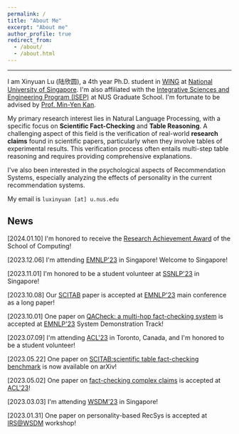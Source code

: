 ```yaml
---
permalink: /
title: "About Me"
excerpt: "About me"
author_profile: true
redirect_from: 
  - /about/
  - /about.html
---
```


---

I am Xinyuan Lu (陆欣圆), a 4th year Ph.D. student in [WING](https://wing.comp.nus.edu.sg/) at [National University of Singapore](https://www.nus.edu.sg/). I'm also affiliated with the [Integrative Sciences and Engineering Program (ISEP)](https://isep.nus.edu.sg/about/) at NUS Graduate School. I'm fortunate to be advised by [Prof. Min-Yen Kan](https://www.comp.nus.edu.sg/~kanmy/). 

My primary research interest lies in Natural Language Processing, with a specific focus on **Scientific Fact-Checking** and **Table Reasoning**. A challenging aspect of this field is the verification of real-world **research claims** found in scientific papers, particularly when they involve tables of experimental results. This verification process often entails multi-step table reasoning and requires providing comprehensive explanations. 

I've also been interested in the psychological aspects of Recommendation Systems, especially analyzing the effects of personality in the current recommendation systems. 


My email is `luxinyuan [at] u.nus.edu`

## News
[2024.01.10] I'm honored to receive the [Research Achievement Award](https://www.comp.nus.edu.sg/programmes/pg/awards/deans/) of the School of Computing!

[2023.12.06] I'm attending [EMNLP'23](https://2023.emnlp.org/) in Singapore! Welcome to Singapore!

[2023.11.01] I'm honored to be a student volunteer at [SSNLP'23](https://wing-nus.github.io/ssnlp-2023/) in Singapore! 

[2023.10.08] Our [SCITAB](https://arxiv.org/abs/2305.13186) paper is accepted at [EMNLP'23](https://2023.emnlp.org/) main conference as a long paper!

[2023.10.01] One paper on [QACheck: a multi-hop fact-checking system](https://arxiv.org/abs/2310.07609) is accepted at [EMNLP'23](https://2023.emnlp.org/) System Demonstration Track!

[2023.07.09] I'm attending [ACL'23](https://2023.aclweb.org/) in Toronto, Canada, and I'm honored to be a student volunteer!

[2023.05.22] One paper on [SCITAB:scientific table fact-checking benchmark](https://arxiv.org/abs/2305.13186) is now available on arXiv!

[2023.05.02] One paper on [fact-checking complex claims](https://aclanthology.org/2023.acl-long.386.pdf) is accepted at [ACL'23](https://2023.aclweb.org/)!

[2023.03.03] I'm attending [WSDM'23](https://www.wsdm-conference.org/2023/) in Singapore!

[2023.01.31] One paper on personality-based RecSys is accepted at [IRS@WSDM](https://irs-wsdm.github.io/) workshop!

